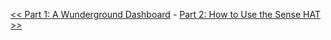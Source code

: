 [<< Part 1: A Wunderground Dashboard](Part-1.-A-Wunderground-Dashboard) - [Part 2: How to Use the Sense HAT >>](Part-2.-How-to-Use-the-Sense-HAT)